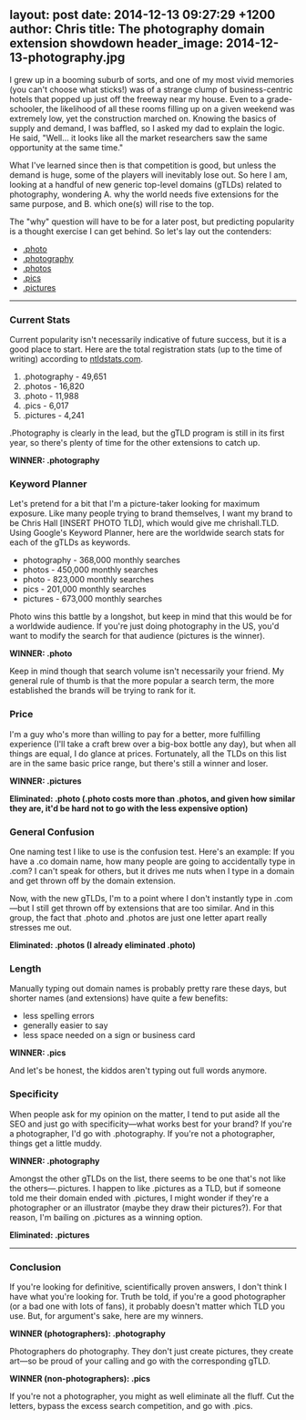 layout: post
date: 2014-12-13 09:27:29 +1200
author: Chris
title: The photography domain extension showdown
header_image: 2014-12-13-photography.jpg
----

<!-- excerpt -->

I grew up in a booming suburb of sorts, and one of my most vivid memories (you can't choose what sticks!) was of a strange clump of business-centric hotels that popped up just off the freeway near my house. Even to a grade-schooler, the likelihood of all these rooms filling up on a given weekend was extremely low, yet the construction marched on. Knowing the basics of supply and demand, I was baffled, so I asked my dad to explain the logic. He said, "Well... it looks like all the market researchers saw the same opportunity at the same time."

What I've learned since then is that competition is good, but unless the demand is huge, some of the players will inevitably lose out. So here I am, looking at a handful of new generic top-level domains (gTLDs) related to photography, wondering A. why the world needs five extensions for the same purpose, and B. which one(s) will rise to the top.

The "why" question will have to be for a later post, but predicting popularity is a thought exercise I can get behind. So let's lay out the contenders:

+ [.photo](https://iwantmyname.com/domains/dot-photo)
+ [.photography](https://iwantmyname.com/domains/dot-photography)
+ [.photos](https://iwantmyname.com/domains/dot-photos)
+ [.pics](https://iwantmyname.com/domains/dot-pics)
+ [.pictures](https://iwantmyname.com/domains/dot-pictures)

<!-- /excerpt -->

***

### Current Stats

Current popularity isn't necessarily indicative of future success, but it is a good place to start. Here are the total registration stats (up to the time of writing) according to [ntldstats.com](http://ntldstats.com).

1. .photography - 49,651
2. .photos - 16,820
3. .photo - 11,988
4. .pics - 6,017
5. .pictures - 4,241

.Photography is clearly in the lead, but the gTLD program is still in its first year, so there's plenty of time for the other extensions to catch up.

**WINNER: .photography**

### Keyword Planner

Let's pretend for a bit that I'm a picture-taker looking for maximum exposure. Like many people trying to brand themselves, I want my brand to be Chris Hall [INSERT PHOTO TLD], which would give me chrishall.TLD. Using Google's Keyword Planner, here are the worldwide search stats for each of the gTLDs as keywords. 

+ photography - 368,000 monthly searches
+ photos - 450,000 monthly searches
+ photo - 823,000 monthly searches
+ pics - 201,000 monthly searches
+ pictures - 673,000 monthly searches

Photo wins this battle by a longshot, but keep in mind that this would be for a worldwide audience. If you're just doing photography in the US, you'd want to modify the search for that audience (pictures is the winner).

**WINNER: .photo**

Keep in mind though that search volume isn't necessarily your friend. My general rule of thumb is that the more popular a search term, the more established the brands will be trying to rank for it. 

### Price

I'm a guy who's more than willing to pay for a better, more fulfilling experience (I'll take a craft brew over a big-box bottle any day), but when all things are equal, I do glance at prices. Fortunately, all the TLDs on this list are in the same basic price range, but there's still a winner and loser.

**WINNER: .pictures**

**Eliminated: .photo (.photo costs more than .photos, and given how similar they are, it'd be hard not to go with the less expensive option)**

### General Confusion

One naming test I like to use is the confusion test. Here's an example: If you have a .co domain name, how many people are going to accidentally type in .com? I can't speak for others, but it drives me nuts when I type in a domain and get thrown off by the domain extension. 

Now, with the new gTLDs, I'm to a point where I don't instantly type in .com—but I still get thrown off by extensions that are too similar. And in this group, the fact that .photo and .photos are just one letter apart really stresses me out. 

**Eliminated: .photos (I already eliminated .photo)**

### Length

Manually typing out domain names is probably pretty rare these days, but shorter names (and extensions) have quite a few benefits:

+ less spelling errors
+ generally easier to say
+ less space needed on a sign or business card

**WINNER: .pics**

And let's be honest, the kiddos aren't typing out full words anymore.

### Specificity

When people ask for my opinion on the matter, I tend to put aside all the SEO and just go with specificity—what works best for your brand? If you're a photographer, I'd go with .photography. If you're not a photographer, things get a little muddy. 

**WINNER: .photography**

Amongst the other gTLDs on the list, there seems to be one that's not like the others—.pictures. I happen to like .pictures as a TLD, but if someone told me their domain ended with .pictures, I might wonder if they're a photographer or an illustrator (maybe they draw their pictures?). For that reason, I'm bailing on .pictures as a winning option. 

**Eliminated: .pictures**

***

### Conclusion

If you're looking for definitive, scientifically proven answers, I don't think I have what you're looking for. Truth be told, if you're a good photographer (or a bad one with lots of fans), it probably doesn't matter which TLD you use. But, for argument's sake, here are my winners. 

**WINNER (photographers): .photography**

Photographers do photography. They don't just create pictures, they create art—so be proud of your calling and go with the corresponding gTLD.

**WINNER (non-photographers): .pics**

If you're not a photographer, you might as well eliminate all the fluff. Cut the letters, bypass the excess search competition, and go with .pics.


